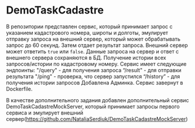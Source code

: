 # DemoTaskCadastre
В репозитории представлен сервис, который принимает запрос с указанием кадастрового номера, широты и долготы, эмулирует отправку запроса на внешний сервер, который может обрабатывать запрос до 60 секунд.
Затем отдает результат запроса. 
Внешний сервер может ответить `true` или `false`.
Данные запроса на сервер и ответ с внешнего сервера сохраняются в БД.
Получение истории всех запросов/истории по кадастровому номеру.
Сервис имеет следующие эндпоинты:
"/query" - для получения запроса
“/result" - для отправки результата
"/ping" - проверка, что  сервер запустился
“/history” - для получения истории запросов
Добавлена Админка.
Сервис завернут в Dockerfile.

В качестве дополнительного задания добавлен дополнительный сервис DemoTaskCadastreMockServer,
который принимает запросы первого сервиса и эмулирует внешний сервер(https://github.com/NataliaSerdiuk/DemoTaskCadastreMockServer)
